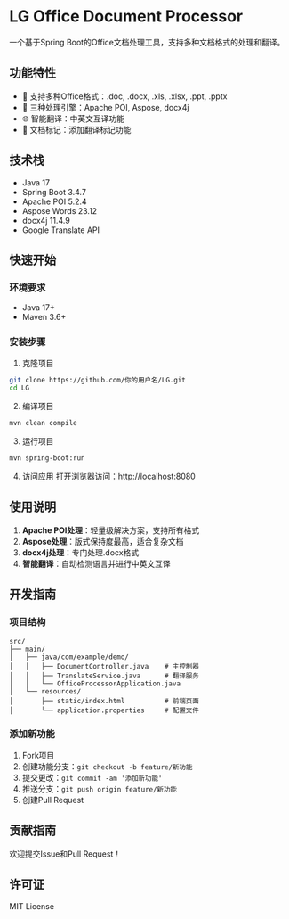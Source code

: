 # LG Office Document Processor

一个基于Spring Boot的Office文档处理工具，支持多种文档格式的处理和翻译。

## 功能特性

- 📄 支持多种Office格式：.doc, .docx, .xls, .xlsx, .ppt, .pptx
- 🚀 三种处理引擎：Apache POI, Aspose, docx4j
- 🌐 智能翻译：中英文互译功能
- 📝 文档标记：添加翻译标记功能

## 技术栈

- Java 17
- Spring Boot 3.4.7
- Apache POI 5.2.4
- Aspose Words 23.12
- docx4j 11.4.9
- Google Translate API

## 快速开始

### 环境要求

- Java 17+
- Maven 3.6+

### 安装步骤

1. 克隆项目
```bash
git clone https://github.com/你的用户名/LG.git
cd LG
```

2. 编译项目
```bash
mvn clean compile
```

3. 运行项目
```bash
mvn spring-boot:run
```

4. 访问应用
打开浏览器访问：http://localhost:8080

## 使用说明

1. **Apache POI处理**：轻量级解决方案，支持所有格式
2. **Aspose处理**：版式保持度最高，适合复杂文档
3. **docx4j处理**：专门处理.docx格式
4. **智能翻译**：自动检测语言并进行中英文互译

## 开发指南

### 项目结构
```
src/
├── main/
│   ├── java/com/example/demo/
│   │   ├── DocumentController.java    # 主控制器
│   │   ├── TranslateService.java      # 翻译服务
│   │   └── OfficeProcessorApplication.java
│   └── resources/
│       ├── static/index.html          # 前端页面
│       └── application.properties     # 配置文件
```

### 添加新功能

1. Fork项目
2. 创建功能分支：`git checkout -b feature/新功能`
3. 提交更改：`git commit -am '添加新功能'`
4. 推送分支：`git push origin feature/新功能`
5. 创建Pull Request

## 贡献指南

欢迎提交Issue和Pull Request！

## 许可证

MIT License